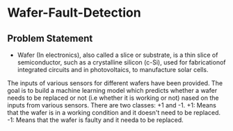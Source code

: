 # Wafer-Fault-Detection

## Problem Statement 
 * Wafer (In electronics), also called a slice or substrate, is a thin slice of semiconductor,
such as a crystalline silicon (c-Si), used for fabricationof integrated circuits and in photovoltaics,
to manufacture solar cells.

The inputs of various sensors for different wafers have been provided.
The goal is to build a machine learning model which predicts whether a wafer needs to be replaced or not
(i.e whether it is working or not) nased on the inputs from various sensors.
There are two classes: +1 and -1.
+1: Means that the wafer is in a working condition and it doesn't need to be replaced.
-1: Means that the wafer is faulty and it needa to be replaced.
















